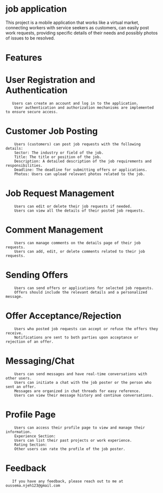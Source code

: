 # job application

This project is a mobile application that works like a
virtual market, connecting workers with service seekers
as customers, can easily post work requests, providing specific details
of their needs and possibly photos of issues to be resolved.


# Features

   # User Registration and Authentication
       Users can create an account and log in to the application.
        User authentication and authorization mechanisms are implemented to ensure secure access.
  # Customer Job Posting
        Users (customers) can post job requests with the following details:
        Sector: The industry or field of the job.
        Title: The title or position of the job.
        Description: A detailed description of the job requirements and responsibilities.
        Deadline: The deadline for submitting offers or applications.
        Photos: Users can upload relevant photos related to the job.
  # Job Request Management
        Users can edit or delete their job requests if needed.
        Users can view all the details of their posted job requests.
  # Comment Management
        Users can manage comments on the details page of their job requests.
        Users can add, edit, or delete comments related to their job requests.
   # Sending Offers
        Users can send offers or applications for selected job requests.
        Offers should include the relevant details and a personalized message.
   # Offer Acceptance/Rejection
        Users who posted job requests can accept or refuse the offers they receive.
        Notifications are sent to both parties upon acceptance or rejection of an offer.
   # Messaging/Chat
        Users can send messages and have real-time conversations with other users.
        Users can initiate a chat with the job poster or the person who sent an offer.
        Messages are organized in chat threads for easy reference.
        Users can view their message history and continue conversations.
   # Profile Page
        Users can access their profile page to view and manage their information.
        Experience Section:
        Users can list their past projects or work experience.
        Rating Section:
        Other users can rate the profile of the job poster.




# Feedback
       If you have any feedback, please reach out to me at oussema.njeh123@gmail.com





